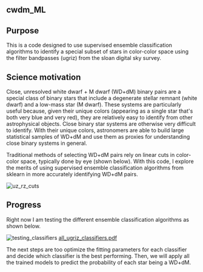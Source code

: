 ## cwdm_ML

## Purpose

This is a code designed to use supervised ensemble classification algorithms
to identify a special subset of stars in color-color space using the filter
bandpasses (ugriz) from the sloan digital sky survey.

## Science motivation

Close, unresolved white dwarf + M dwarf (WD+dM) binary pairs are a special class of binary
stars that include a degenerate stellar remnant (white dwarf) and a low-mass star (M dwarf).
These systems are particularly useful because, given their unique colors (appearing
as a single star that's both very blue and very red), they are relatively easy to identify
from other astrophysical objects. Close binary star systems are otherwise very
difficult to identify. With their unique colors, astronomers are able to build
large statistical samples of WD+dM and use them as proxies for understanding
close binary systems in general.

Traditional methods of selecting WD+dM pairs rely on linear cuts in color-color
space, typically done by eye (shown below). With this code, I explore the merits of using
supervised ensemble classification algorithms from sklearn in more accurately
identifying WD+dM pairs.

![uz_rz_cuts](https://cloud.githubusercontent.com/assets/10521443/13731713/5ed55adc-e946-11e5-95af-d391d531e870.png)

## Progress

Right now I am testing the different ensemble classification algorithms as shown below.

![testing_classifiers](https://cloud.githubusercontent.com/assets/10521443/13731712/5ed35b06-e946-11e5-85a0-6fb35f794ee5.png)
[all_ugriz_classifiers.pdf](https://github.com/dylanpmorgan/cwdm_ML/files/171253/all_ugriz_classifiers.pdf)

The next steps are too optimize the fitting parameters for each classifier and
decide which classifier is the best performing. Then, we will apply all the trained models
to predict the probability of each star being a WD+dM.
